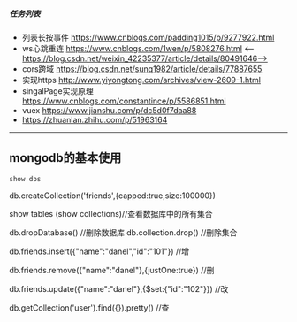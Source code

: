 ##### 任务列表
* 列表长按事件  https://www.cnblogs.com/padding1015/p/9277922.html
* ws心跳重连  https://www.cnblogs.com/1wen/p/5808276.html   <--https://blog.csdn.net/weixin_42235377/article/details/80491646-->  
* cors跨域  https://blog.csdn.net/sunq1982/article/details/77887655
* 实现https http://www.yiyongtong.com/archives/view-2609-1.html
* singalPage实现原理    https://www.cnblogs.com/constantince/p/5586851.html
* vuex   https://www.jianshu.com/p/dc5d0f7daa88
* https://zhuanlan.zhihu.com/p/51963164

***

## mongodb的基本使用 ##
```
show dbs
```
db.createCollection('friends',{capped:true,size:100000})

show tables (show collections)//查看数据库中的所有集合

db.dropDatabase() //删除数据库
db.collection.drop() //删除集合

db.friends.insert({"name":"danel","id":"101"}) //增

db.friends.remove({"name":"danel"},{justOne:true}) //删

db.friends.update({"name":"danel"},{$set:{"id":"102"}}) //改

db.getCollection('user').find({}).pretty() //查
